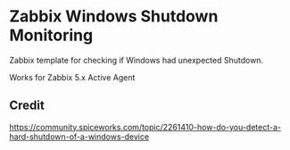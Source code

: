 # Zabbix Windows Shutdown Monitoring
Zabbix template for checking if Windows had unexpected Shutdown.

Works for Zabbix 5.x Active Agent

## Credit
https://community.spiceworks.com/topic/2261410-how-do-you-detect-a-hard-shutdown-of-a-windows-device
